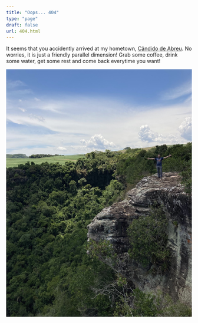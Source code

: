 ```yaml
---
title: "Oops... 404"
type: "page"
draft: false
url: 404.html
---
```


It seems that you accidently arrived at my hometown, [Cândido de Abreu](https://pt.wikipedia.org/wiki/C%C3%A2ndido_de_Abreu). No worries, it is just a friendly parallel dimension! Grab some coffee, drink some water, get some rest and come back everytime you want!

![404](/images/404.jpg)
